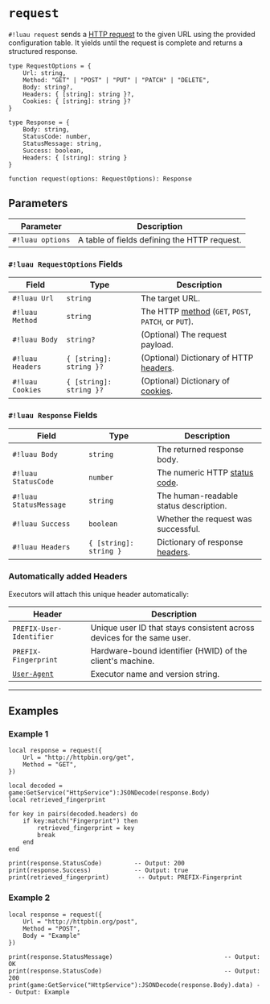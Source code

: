 # `request`

`#!luau request` sends a [HTTP request](https://en.wikipedia.org/wiki/HTTP) to the given URL using the provided configuration table. It yields until the request is complete and returns a structured response.

```luau
type RequestOptions = {
    Url: string,
    Method: "GET" | "POST" | "PUT" | "PATCH" | "DELETE",
    Body: string?,
    Headers: { [string]: string }?,
    Cookies: { [string]: string }?
}

type Response = {
    Body: string,
    StatusCode: number,
    StatusMessage: string,
    Success: boolean,
    Headers: { [string]: string }
}

function request(options: RequestOptions): Response
```

## Parameters

| Parameter         | Description                                 |
|-------------------|---------------------------------------------|
| `#!luau options`   | A table of fields defining the HTTP request. |

### `#!luau RequestOptions` Fields

| Field         | Type         | Description                                                |
|---------------|--------------|------------------------------------------------------------|
| `#!luau Url`     | `string`     | The target URL.                                             |
| `#!luau Method`  | `string`     | The HTTP [method](https://en.wikipedia.org/wiki/HTTP#Request_methods) (`GET`, `POST`, `PATCH`, or `PUT`).         |
| `#!luau Body`    | `string?`    | (Optional) The request payload.                             |
| `#!luau Headers` | `{ [string]: string }?`     | (Optional) Dictionary of HTTP [headers](https://en.wikipedia.org/wiki/List_of_HTTP_header_fields).                      |
| `#!luau Cookies` | `{ [string]: string }?`     | (Optional) Dictionary of [cookies](https://en.wikipedia.org/wiki/HTTP_cookie).                           |

### `#!luau Response` Fields

| Field              | Type       | Description                              |
|--------------------|------------|------------------------------------------|
| `#!luau Body`          | `string`           | The returned response body.                                                                |
| `#!luau StatusCode`    | `number`           | The numeric HTTP [status code](https://en.wikipedia.org/wiki/List_of_HTTP_status_codes).   |
| `#!luau StatusMessage` | `string`           | The human-readable status description.                                                     |
| `#!luau Success`       | `boolean`          | Whether the request was successful.                                                        |
| `#!luau Headers`       | `{ [string]: string }`    | Dictionary of response [headers](https://en.wikipedia.org/wiki/List_of_HTTP_header_fields).|

### Automatically added Headers

Executors will attach this unique header automatically:

| Header                     | Description                                                                 |
|----------------------------|-----------------------------------------------------------------------------|
| `PREFIX-User-Identifier`   | Unique user ID that stays consistent across devices for the same user.     |
| `PREFIX-Fingerprint`       | Hardware-bound identifier (HWID) of the client's machine.                           |
| [`User-Agent`](https://en.wikipedia.org/wiki/User-Agent_header)           | Executor name and version string.                                          |

---

## Examples

### Example 1

```luau title="Basic GET request with fingerprint lookup" linenums="1"
local response = request({
    Url = "http://httpbin.org/get",
    Method = "GET",
})

local decoded = game:GetService("HttpService"):JSONDecode(response.Body)
local retrieved_fingerprint

for key in pairs(decoded.headers) do
    if key:match("Fingerprint") then
        retrieved_fingerprint = key
        break
    end
end

print(response.StatusCode)         -- Output: 200
print(response.Success)            -- Output: true
print(retrieved_fingerprint)        -- Output: PREFIX-Fingerprint
```

### Example 2

```luau title="Basic POST request with payload" linenums="1"
local response = request({
    Url = "http://httpbin.org/post",
    Method = "POST",
    Body = "Example"
})

print(response.StatusMessage)                               -- Output: OK
print(response.StatusCode)                                  -- Output: 200
print(game:GetService("HttpService"):JSONDecode(response.Body).data) -- Output: Example
```
